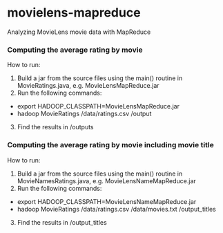 # movielens-mapreduce
Analyzing MovieLens movie data with MapReduce

### Computing the average rating by movie
How to run:
1. Build a jar from the source files using the main() routine in MovieRatings.java, e.g. MovieLensMapReduce.jar
2. Run the following commands:
- export HADOOP_CLASSPATH=MovieLensMapReduce.jar
- hadoop MovieRatings /data/ratings.csv /output 
3. Find the results in /outputs

### Computing the average rating by movie including movie title
How to run:
1. Build a jar from the source files using the main() routine in MovieNamesRatings.java, e.g. MovieLensNameMapReduce.jar
2. Run the following commands:
- export HADOOP_CLASSPATH=MovieLensNameMapReduce.jar
- hadoop MovieRatings /data/ratings.csv /data/movies.txt /output_titles 
3. Find the results in /output_titles
